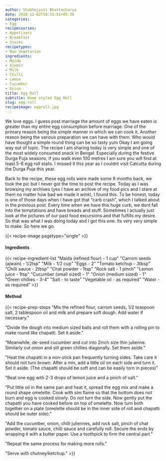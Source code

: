 ```yaml
---
author: Shubhojyoti Bhattacharya
date: 2010-12-02T10:55:51+05:30
categories:
- Egg
recipecourses:
- Appetizers
- Breakfast
- Snacks
recipetypes:
- Non Vegetarian
ingredients:
- Maida
- Ajwain
- Milk
- Chilli
- Lemon
- Cucumber
- Onion
title: Egg Roll
subtitle: Home styled Egg Roll
slug: egg-roll
recipeimage: eggroll.jpg
---
```


We love eggs. I guess post marriage the amount of eggs we have eaten is greater than my entire egg consumption before marriage. One of the primary reason being the simple manner in which we can cook it. Another reason being the various preparation we can have with them. Who would have thought a simple round thing can be so tasty yum Okay I am going way out of topic. The recipe I am sharing today is very simple and one of the most widely consumed snack in Bengal. Especially during the festive Durga Puja seasons, if you walk even 100 metres I am sure you will find at least 5-6 egg roll stalls.  I missed it this year as I couldnt visit Calcutta during the Durga Puja this year.

Back to the recipe, these egg rolls were made some 8 months back, we took the pic but I never got the time to post the recipe. Today as I was browsing my archives (yes I have an archive of my food pics and I stare at them no matter how bad we made it *wink*), I found this. To be honest, today is one of those days when I have got that “carb crash”, which I talked about in the previous post. Every time when we have this huge curb, we dont fall into the temptations and have breads and stuff. Sometimes I actually just look at the pictures of our past food excursions and that fulfills my desire. So that was what I was doing today and I got this one. Its very very simple to make. So here we go.

{{< recipe-image pagetype="single" >}}

#### Ingredients

{{< recipe-ingredient-list
"Maida (refined flour) - 1 cup"
"Carrom seeds (ajwain) - 1/2tsp"
"Milk - 1/2 cup"
"Eggs - 2"
"Tomato ketchup - 3tbsp"
"Chilli sauce - 2tbsp"
"Chat powder - 1tsp"
"Rock salt - 1 pinch"
"Lemon juice - 1tsp"
"Cucumber (small sized) - 1"
"Onion (medium sized) - 1"
"Green chillies - 3-4"
"Salt - to taste"
"Vegetable oil - as required"
"Water - as required" >}}

#### Method

{{< recipe-prep-steps
"Mix the refined flour, carrom seeds, 1/2 teaspoon salt, 2 tablespoon oil and milk and prepare soft dough. Add water if necessary."

"Divide the dough into medium sized balls and roll them with a rolling pin to make round like chapatti. Set it aside."

"Meanwhile, de-seed cucumber and cut into 2inch size thin julienne. Similarly cut onion and slit green chillies diagonally. Set them aside."

"Heat the chapatti in a non-stick pan frequently turning sides. Take care it should not turn brown. After a min, add a little oil on each side and turn it. Set it aside. (The chapatti should be soft and can be easily torn in pieces)"

"Beat one egg with 2-3 drops of lemon juice and a pinch of salt."

"Put little oil in the same pan and heat it, spread the egg mix and make a round shape omelette. Cook with sim flame so that the bottom does not burn and egg is cooked slowly. Do not turn the side. Now gently put the chapatti you have cooked before on top of omelette. Now turn both together on a plate (omelette should be in the inner side of roll and chapatti should be outer side)."

"Add the cucumber, onion, chilli juliennes, add rock salt, pinch of chat powder, tomato sauce, chilli sauce and carefully roll. Secure the ends by wrapping it with a butter paper. Use a toothpick to firm the central part."

"Repeat the same process for making more rolls."

"Serve with chutney/ketchup." >}}
